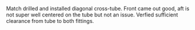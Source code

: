 Match drilled and installed diagonal cross-tube. Front came out good, aft is not super well centered on the tube but not an issue. Verfied sufficient clearance from tube to both fittings.
